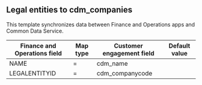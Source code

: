 ## Legal entities to cdm_companies

This template synchronizes data between Finance and Operations apps and Common Data Service.

Finance and Operations field | Map type | Customer engagement field | Default value
---|---|---|---
NAME | = | cdm_name | 
LEGALENTITYID | = | cdm_companycode | 
